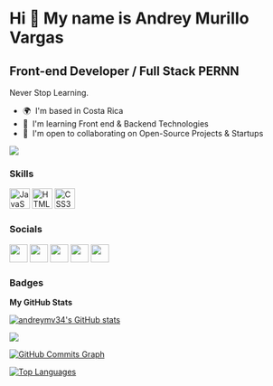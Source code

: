 Hi 👋 My name is Andrey Murillo Vargas
======================================

Front-end Developer / Full Stack PERNN
--------------------------------------

Never Stop Learning.

* 🌍  I'm based in Costa Rica
* 🧠  I'm learning Front end & Backend Technologies
* 🤝  I'm open to collaborating on Open-Source Projects & Startups

<a href="https://www.github.com/andreymv34" target="_blank" rel="noreferrer"><img
src="https://img.shields.io/github/followers/andreymv34?logo=github&style=for-the-badge&color=84cc16&labelColor=ffffff" /></a>

### Skills

<p align="left">
<a href="https://developer.mozilla.org/en-US/docs/Web/JavaScript" target="_blank" rel="noreferrer"><img src="https://raw.githubusercontent.com/danielcranney/readme-generator/main/public/icons/skills/javascript-colored.svg" width="36" height="36" alt="JavaScript" /></a>
<a href="https://developer.mozilla.org/en-US/docs/Glossary/HTML5" target="_blank" rel="noreferrer"><img src="https://raw.githubusercontent.com/danielcranney/readme-generator/main/public/icons/skills/html5-colored.svg" width="36" height="36" alt="HTML5" /></a>
<a href="https://www.w3.org/TR/CSS/#css" target="_blank" rel="noreferrer"><img src="https://raw.githubusercontent.com/danielcranney/readme-generator/main/public/icons/skills/css3-colored.svg" width="36" height="36" alt="CSS3" /></a>
</p>


### Socials

<p align="left"> <a href="https://www.github.com/andreymv34" target="_blank" rel="noreferrer"><img src="https://raw.githubusercontent.com/danielcranney/readme-generator/main/public/icons/socials/github-dark.svg" width="32" height="32" /></a> <a href="http://www.medium.com/andreymv34" target="_blank" rel="noreferrer"><img src="https://raw.githubusercontent.com/danielcranney/readme-generator/main/public/icons/socials/medium-dark.svg" width="32" height="32" /></a> <a href="https://https://platzi.com/p/andreymv/" target="_blank" rel="noreferrer"><img src="https://raw.githubusercontent.com/danielcranney/readme-generator/main/public/icons/socials/rss.svg" width="32" height="32" /></a> <a href="https://www.stackoverflow.com/users/andrey-murillo" target="_blank" rel="noreferrer"><img src="https://raw.githubusercontent.com/danielcranney/readme-generator/main/public/icons/socials/stackoverflow.svg" width="32" height="32" /></a> <a href="https://www.twitter.com/andreymv34" target="_blank" rel="noreferrer"><img src="https://raw.githubusercontent.com/danielcranney/readme-generator/main/public/icons/socials/twitter.svg" width="32" height="32" /></a></p>

### Badges

<b>My GitHub Stats</b>

<a href="http://www.github.com/andreymv34"><img src="https://github-readme-stats.vercel.app/api?username=andreymv34&show_icons=true&hide=&count_private=true&title_color=84cc16&text_color=000000&icon_color=84cc16&bg_color=ffffff&hide_border=true&show_icons=true" alt="andreymv34's GitHub stats" /></a>

<a href="http://www.github.com/andreymv34"><img src="https://github-readme-streak-stats.herokuapp.com/?user=andreymv34&stroke=000000&background=ffffff&ring=84cc16&fire=84cc16&currStreakNum=000000&currStreakLabel=84cc16&sideNums=000000&sideLabels=000000&dates=000000&hide_border=true" /></a>

<a href="http://www.github.com/andreymv34"><img src="https://activity-graph.herokuapp.com/graph?username=andreymv34&bg_color=ffffff&color=000000&line=84cc16&point=000000&area_color=ffffff&area=true&hide_border=true&custom_title=GitHub%20Commits%20Graph" alt="GitHub Commits Graph" /></a>

<a href="https://github.com/andreymv34" align="left"><img src="https://github-readme-stats.vercel.app/api/top-langs/?username=andreymv34&langs_count=10&title_color=84cc16&text_color=000000&icon_color=84cc16&bg_color=ffffff&hide_border=true&locale=en&custom_title=Top%20%Languages" alt="Top Languages" /></a>
